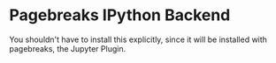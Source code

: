 # Pagebreaks IPython Backend

You shouldn't have to install this explicitly, since it will be installed with pagebreaks, the Jupyter Plugin.
